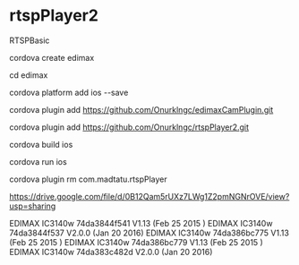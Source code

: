# rtspPlayer2
RTSPBasic


cordova create edimax
 
cd edimax
 
cordova platform add ios --save
 
cordova plugin add https://github.com/Onurklngc/edimaxCamPlugin.git

cordova plugin add https://github.com/Onurklngc/rtspPlayer2.git
 
cordova build ios
 
cordova run ios
 
cordova plugin rm com.madtatu.rtspPlayer


https://drive.google.com/file/d/0B12Qam5rUXz7LWg1Z2pmNGNrOVE/view?usp=sharing

EDIMAX  IC3140w	74da3844f541	V1.13 (Feb 25 2015 )
EDIMAX  IC3140w	74da3844f537	V2.0.0 (Jan 20 2016)
EDIMAX  IC3140w	74da386bc775	V1.13 (Feb 25 2015 )
EDIMAX  IC3140w	74da386bc779	V1.13 (Feb 25 2015 )
EDIMAX  IC3140w	74da383c482d	V2.0.0 (Jan 20 2016)
